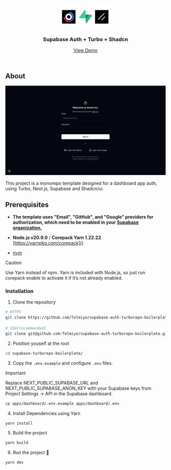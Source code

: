 <!-- PROJECT LOGO -->
<br />
<div align="center">
  <img src=".stb/img/banner.png" alt="Logo" width="160" height="auto">

  <h3 align="center">Supabase Auth + Turbo + Shadcn</h3>

  <p align="center">
    <a href="https://supabase-auth-turborepo-boilerplate-dashboard.vercel.app/">View Demo</a>
 </p>
</div>

<br>

<!-- ABOUT THE PROJECT -->
## About

[![Product Name Screen Shot](.stb/img/showcase-dark.png)](https://github.com/Telmiyo/supabase-auth-turborepo-boilerplate)

This project is a monorepo template designed for a dashboard app auth, using Turbo, Next.js, Supabase and Shadcn/ui.

<!-- GETTING STARTED -->
## Prerequisites


- **The template uses "Email", "GitHub", and "Google" providers for authorization, which need to be enabled in your [Supabase organization.](https://supabase.com/dashboard/projects)**

- **Node.js v20.9.0** / **Corepack Yarn 1.22.22** [https://yarnpkg.com/corepack]()


- [nvm](https://github.com/nvm-sh/nvm/blob/master/README.md)


> [!CAUTION]
> Use Yarn instead of npm. Yarn is included with Node.js, so just run corepack enable to activate it if it’s not already enabled. 
### Installation

1. Clone the repository
  ```bash Terminal
  # HTTPS
  git clone https://github.com/Telmiyo/supabase-auth-turborepo-boilerplate.git

  # SSH(recommended)
  git clone git@github.com:Telmiyo/supabase-auth-turborepo-boilerplate.git
  ```

2. Position youself at the root

```bash Terminal
cd supabase-turborepo-boilerplate/
```

3. Copy the `.env.example` and configure `.env` files.

  > [!IMPORTANT]
  > Replace NEXT_PUBLIC_SUPABASE_URL and NEXT_PUBLIC_SUPABASE_ANON_KEY with your Supabase keys from Project Settings → API in the Supabase dashboard.

```bash Terminal
cp apps/dashboard/.env.example apps/dashboard/.env
```

4. Install Dependencies using Yarn

```bash Terminal
yarn install
```

5. Build the project

```bash Terminal
yarn build
```

6. Run the project  🚀

```bash Terminal
yarn dev
```
